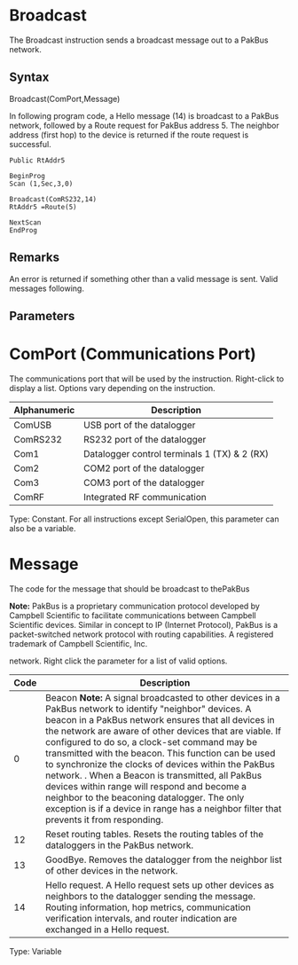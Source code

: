 # Broadcast

The Broadcast instruction sends a broadcast message out to a PakBus network.

## Syntax

Broadcast(ComPort,Message)

In following program code, a Hello message (14) is broadcast to a PakBus network, followed by a Route request for PakBus address 5. The neighbor address (first hop) to the device is returned if the route request is successful.

```
Public RtAddr5

BeginProg
Scan (1,Sec,3,0)

Broadcast(ComRS232,14)
RtAddr5 =Route(5)

NextScan
EndProg
```

## Remarks

An error is returned if something other than a valid message is sent. Valid messages following.

## Parameters

# ComPort (Communications Port)

The communications port that will be used by the instruction. Right-click to display a list. Options vary depending on the instruction.

| Alphanumeric | Description                                  |
| ------------ | -------------------------------------------- |
| ComUSB       | USB port of the datalogger                   |
| ComRS232     | RS232 port of the datalogger                 |
| Com1         | Datalogger control terminals 1 (TX) & 2 (RX) |
| Com2         | COM2 port of the datalogger                  |
| Com3         | COM3 port of the datalogger                  |
| ComRF        | Integrated RF communication                  |

Type: Constant. For all instructions except SerialOpen, this parameter can also be a variable.

# Message

The code for the message that should be broadcast to thePakBus

**Note:** PakBus is a proprietary communication protocol developed by Campbell Scientific to facilitate communications between Campbell Scientific devices. Similar in concept to IP (Internet Protocol), PakBus is a packet-switched network protocol with routing capabilities. A registered trademark of Campbell Scientific, Inc.

network. Right click the parameter for a list of valid options.

| Code | Description                                                                                                                                                                                                                                                                                                                                                                                                                                                                                                                                                                                                                              |
| ---- | ---------------------------------------------------------------------------------------------------------------------------------------------------------------------------------------------------------------------------------------------------------------------------------------------------------------------------------------------------------------------------------------------------------------------------------------------------------------------------------------------------------------------------------------------------------------------------------------------------------------------------------------- |
| 0    | Beacon **Note:** A signal broadcasted to other devices in a PakBus network to identify "neighbor" devices. A beacon in a PakBus network ensures that all devices in the network are aware of other devices that are viable. If configured to do so, a clock-set command may be transmitted with the beacon. This function can be used to synchronize the clocks of devices within the PakBus network. . When a Beacon is transmitted, all PakBus devices within range will respond and become a neighbor to the beaconing datalogger. The only exception is if a device in range has a neighbor filter that prevents it from responding. |
| 12   | Reset routing tables. Resets the routing tables of the dataloggers in the PakBus network.                                                                                                                                                                                                                                                                                                                                                                                                                                                                                                                                                |
| 13   | GoodBye. Removes the datalogger from the neighbor list of other devices in the network.                                                                                                                                                                                                                                                                                                                                                                                                                                                                                                                                                  |
| 14   | Hello request. A Hello request sets up other devices as neighbors to the datalogger sending the message. Routing information, hop metrics, communication verification intervals, and router indication are exchanged in a Hello request.                                                                                                                                                                                                                                                                                                                                                                                                 |

Type: Variable
